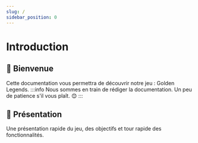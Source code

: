 ```yaml
---
slug: /
sidebar_position: 0
---
```


# Introduction

## 👋 Bienvenue
Cette documentation vous permettra de découvrir notre jeu : Golden Legends.
:::info
Nous sommes en train de rédiger la documentation. Un peu de patience s'il vous plaît. 😊
:::

## 🚀 Présentation
Une présentation rapide du jeu, des objectifs et tour rapide des fonctionnalités.